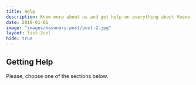 ```yaml
---
title: Help
description: Know more about us and get help on everything about Veevo.org
date: 2019-01-01
image: "images/masonary-post/post-2.jpg"
layout: list-2col
hide: true
---
```


## Getting Help 
Please, choose one of the sections below.
